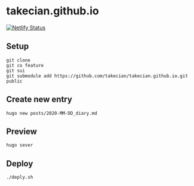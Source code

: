 # takecian.github.io

[![Netlify Status](https://api.netlify.com/api/v1/badges/ff05e623-294b-4242-b75b-3ea035e55420/deploy-status)](https://app.netlify.com/sites/sharp-turing-842fc1/deploys)

## Setup
```
git clone
git co feature
git sui
git submodule add https://github.com/takecian/takecian.github.io.git public
```

## Create new entry

```
hugo new posts/2020-MM-DD_diary.md
```

## Preview

```
hugo sever
```

## Deploy

```
./deply.sh
```